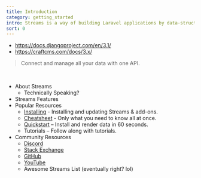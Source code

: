 ```yaml
---
title: Introduction
category: getting_started
intro: Streams is a way of building Laravel applications by data-structure.
sort: 0
---
```


- https://docs.djangoproject.com/en/3.1/
- https://craftcms.com/docs/3.x/

> Connect and manage all your data with one API.

<br>

- About Streams
    - Technically Speaking?
- Streams Features
- Popular Resources
    - [Installing](installation) - Installing and updating Streams & add-ons.
    - [Cheatsheet](cheatsheet) - Only what you need to know all at once.
    - [Quickstart](quickstart) – Install and render data in 60 seconds.
    - Tutorials – Follow along with tutorials.
- Community Resources
    - [Discord](https://discord.gg/vhz8NZC)
    - [Stack Exchange](https://stackoverflow.com/search?q=laravel+streams)
    - [GitHub](https://github.com/anomalylabs)
    - [YouTube](https://www.youtube.com/user/AIWebSystems)
    - Awesome Streams List (eventually right? lol)
